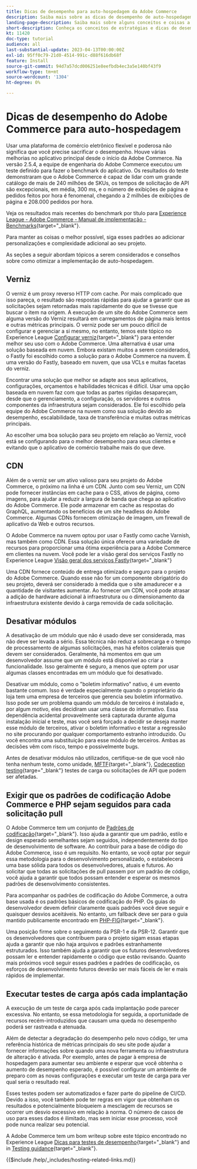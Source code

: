 ```yaml
---
title: Dicas de desempenho para auto-hospedagem da Adobe Commerce
description: Saiba mais sobre as dicas de desempenho de auto-hospedagem, ideias e conceitos e práticas recomendadas a serem consideradas.
landing-page-description: Saiba mais sobre alguns conceitos e coisas a serem considerados sobre dicas de desempenho ao hospedar o Adobe Commerce por conta própria.
short-description: Conheça os conceitos de estratégias e dicas de desempenho para hospedar você mesmo o Adobe Commerce.
kt: 11420
doc-type: tutorial
audience: all
last-substantial-update: 2023-04-13T00:00:00Z
exl-id: 95ff0c79-21d0-4514-991c-d88f616db68f
feature: Install
source-git-commit: 94d7a57dcd006251e8eefbdb4ec3a5e140bf43f9
workflow-type: tm+mt
source-wordcount: '1304'
ht-degree: 0%

---
```


# Dicas de desempenho do Adobe Commerce para auto-hospedagem

Usar uma plataforma de comércio eletrônico flexível e poderosa não significa que você precise sacrificar o desempenho. Houve várias melhorias no aplicativo principal desde o início da Adobe Commerce. Na versão 2.5.4, a equipe de engenharia do Adobe Commerce executou um teste definido para fazer o benchmark do aplicativo. Os resultados do teste demonstraram que o Adobe Commerce é capaz de lidar com um grande catálogo de mais de 240 milhões de SKUs, os tempos de solicitação de API são excepcionais, em média, 300 ms, e o número de exibições de página e pedidos feitos por hora é fenomenal, chegando a 2 milhões de exibições de página e 208.000 pedidos por hora.

Veja os resultados mais recentes do benchmark por título para [Experience League - Adobe Commerce - Manual de implementação - Benchmarks](https://experienceleague.adobe.com/docs/commerce-operations/implementation-playbook/infrastructure/performance/benchmarks.html){target="_blank"}.

Para manter as coisas o melhor possível, siga esses padrões ao adicionar personalizações e complexidade adicional ao seu projeto.

As seções a seguir abordam tópicos a serem considerados e conselhos sobre como otimizar a implementação de auto-hospedagem.

## Verniz

O verniz é um proxy reverso HTTP com cache. Por mais complicado que isso pareça, o resultado são respostas rápidas para ajudar a garantir que as solicitações sejam retornadas mais rapidamente do que se tivesse que buscar o item na origem. A execução de um site do Adobe Commerce sem alguma versão do Verniz resultará em carregamentos de página mais lentos e outras métricas principais. O verniz pode ser um pouco difícil de configurar e gerenciar a si mesmo, no entanto, temos este tópico no Experience League [Configurar verniz](https://experienceleague.adobe.com/docs/commerce-operations/configuration-guide/cache/varnish/config-varnish.html){target="_blank"} para entender melhor seu uso com o Adobe Commerce. Uma alternativa é usar uma solução baseada em nuvem. Embora existam muitos a serem considerados, o Fastly foi escolhido como a solução para o Adobe Commerce na nuvem. É uma versão do Fastly, baseado em nuvem, que usa VCLs e muitas facetas do verniz.

Encontrar uma solução que melhor se adapte aos seus aplicativos, configurações, orçamentos e habilidades técnicas é difícil. Usar uma opção baseada em nuvem faz com que todas as partes rígidas desapareçam, desde que o gerenciamento, a configuração, os servidores e outros componentes da infraestrutura sejam considerados. Ele foi escolhido pela equipe do Adobe Commerce na nuvem como sua solução devido ao desempenho, escalabilidade, taxa de transferência e muitas outras métricas principais.

Ao escolher uma boa solução para seu projeto em relação ao Verniz, você está se configurando para o melhor desempenho para seus clientes e evitando que o aplicativo de comércio trabalhe mais do que deve.

## CDN

Além de o verniz ser um ativo valioso para seu projeto do Adobe Commerce, o próximo na linha é um CDN. Junto com seu Verniz, um CDN pode fornecer instâncias em cache para o CSS, ativos de página, como imagens, para ajudar a reduzir a largura de banda que chega ao aplicativo do Adobe Commerce. Ele pode armazenar em cache as respostas do GraphQL, aumentando os benefícios de um site headless do Adobe Commerce. Algumas CDNs fornecem otimização de imagem, um firewall de aplicativo da Web e outros recursos.

O Adobe Commerce na nuvem optou por usar o Fastly como cache Varnish, mas também como CDN. Essa solução única oferece uma variedade de recursos para proporcionar uma ótima experiência para a Adobe Commerce em clientes na nuvem. Você pode ler a visão geral dos serviços Fastly no Experience League [Visão geral dos serviços Fastly](https://experienceleague.adobe.com/docs/commerce-cloud-service/user-guide/cdn/fastly.html){target="_blank"}

Uma CDN fornece conteúdo de entrega otimizado e seguro para o projeto do Adobe Commerce. Quando esse não for um componente obrigatório do seu projeto, deverá ser considerado à medida que o site amadurecer e a quantidade de visitantes aumentar. Ao fornecer um CDN, você pode atrasar a adição de hardware adicional à infraestrutura ou o dimensionamento da infraestrutura existente devido à carga removida de cada solicitação.

## Desativar módulos

A desativação de um módulo que não é usado deve ser considerada, mas não deve ser levada a sério. Essa técnica não reduz a sobrecarga e o tempo de processamento de algumas solicitações, mas há efeitos colaterais que devem ser considerados. Geralmente, há momentos em que um desenvolvedor assume que um módulo está disponível ao criar a funcionalidade. Isso geralmente é seguro, a menos que optem por usar algumas classes encontradas em um módulo que foi desativado.

Desativar um módulo, como o &quot;boletim informativo&quot; nativo, é um evento bastante comum. Isso é verdade especialmente quando o proprietário da loja tem uma empresa de terceiros que gerencia seu boletim informativo. Isso pode ser um problema quando um módulo de terceiros é instalado e, por algum motivo, eles decidiram usar uma classe do informativo. Essa dependência acidental provavelmente será capturada durante alguma instalação inicial e teste, mas você será forçado a decidir se deseja manter esse módulo de terceiros, ativar o boletim informativo e testar a regressão no site procurando por qualquer comportamento estranho introduzido. Ou você encontra uma substituição para esse módulo de terceiros. Ambas as decisões vêm com risco, tempo e possivelmente bugs.

Antes de desativar módulos não utilizados, certifique-se de que você não tenha nenhum teste, como unidade, [MFTF](https://developer.adobe.com/commerce/cloud-tools/docker/test/application-testing/){target="_blank"}, [Codeception testing](https://developer.adobe.com/commerce/cloud-tools/docker/test/code-testing/){targe="_blank"} testes de carga ou solicitações de API que podem ser afetadas.

## Exigir que os padrões de codificação Adobe Commerce e PHP sejam seguidos para cada solicitação pull

O Adobe Commerce tem um conjunto de [Padrões de codificação](https://developer.adobe.com/commerce/php/coding-standards/){target="_blank"}. Isso ajuda a garantir que um padrão, estilo e design esperado semelhantes sejam seguidos, independentemente do tipo de desenvolvimento de software. Ao contribuir para a base de código do Adobe Commerce, isso é um requisito. No entanto, se você optar por seguir essa metodologia para o desenvolvimento personalizado, o estabelecerá uma base sólida para todos os desenvolvedores, atuais e futuros. Ao solicitar que todas as solicitações de pull passem por um padrão de código, você ajuda a garantir que todos possam entender e esperar os mesmos padrões de desenvolvimento consistentes.

Para acompanhar os padrões de codificação do Adobe Commerce, a outra base usada é os padrões básicos de codificação do PHP. Os guias do desenvolvedor devem definir claramente quais padrões você deve seguir e quaisquer desvios aceitáveis. No entanto, um fallback deve ser para o guia mantido publicamente encontrado em [PHP-FIG](https://www.php-fig.org){target="_blank"}.

Uma posição firme sobre o seguimento da PSR-1 e da PSR-12. Garantir que os desenvolvedores que contribuem para o projeto sigam essas etapas ajuda a garantir que não haja arquivos e padrões estranhamente estruturados. Isso também ajuda a garantir que os futuros desenvolvedores possam ler e entender rapidamente o código que estão revisando. Quanto mais próximos você seguir esses padrões e padrões de codificação, os esforços de desenvolvimento futuros deverão ser mais fáceis de ler e mais rápidos de implementar.

## Executar testes de carga após cada implantação

A execução de um teste de carga após cada implantação pode parecer excessiva. No entanto, se essa metodologia for seguida, a oportunidade de recursos recém-introduzidos que causam uma queda no desempenho poderá ser rastreada e atenuada.

Além de detectar a degradação do desempenho pelo novo código, ter uma referência histórica de métricas principais do seu site pode ajudar a fornecer informações sobre quando uma nova ferramenta ou infraestrutura de alteração é ativada. Por exemplo, antes de pagar à empresa de hospedagem para aumentar seu ambiente e esperar que você obtenha o aumento de desempenho esperado, é possível configurar um ambiente de preparo com as novas configurações e executar um teste de carga para ver qual seria o resultado real.

Esses testes podem ser automatizados e fazer parte do pipeline de CI/CD. Devido a isso, você também pode ter regras em vigor que obtenham os resultados e potencialmente bloqueiem a mesclagem de recursos se ocorrer um desvio excessivo em relação à norma. O número de casos de uso para esses dados é ilimitado, mas sem iniciar esse processo, você pode nunca realizar seu potencial.

A Adobe Commerce tem um bom writeup sobre este tópico encontrado no Experience League [Dicas para testes de desempenho](https://experienceleague.adobe.com/docs/commerce-operations/deliver-commerce-at-scale/launch.html){target="_blank"} and in [Testing guidance](https://experienceleague.adobe.com/docs/commerce-cloud-service/user-guide/develop/test/guidance.html){target="_blank"}.

{{$include /help/_includes/hosting-related-links.md}}
